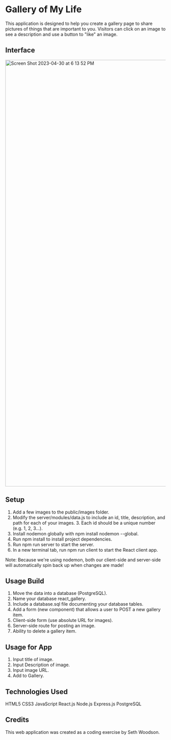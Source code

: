 # Gallery of My Life
This application is designed to help you create a gallery page to share pictures of things that are important to you. Visitors can click on an image to see a description and use a button to "like" an image.

## Interface
<img width="1341" alt="Screen Shot 2023-04-30 at 6 13 52 PM" src="https://user-images.githubusercontent.com/111030402/235380442-f4d73877-7f7b-4155-85bc-d7dfda9c6b02.png">

## Setup
1. Add a few images to the public/images folder.
2. Modify the server/modules/data.js to include an id, title, description, and path for each of your images.  3. Each id should be a unique number (e.g. 1, 2, 3...).
4. Install nodemon globally with npm install nodemon --global.
5. Run npm install to install project dependencies.
6. Run npm run server to start the server.
7. In a new terminal tab, run npm run client to start the React client app.

Note: Because we're using nodemon, both our client-side and server-side will automatically spin back up when changes are made!

## Usage Build
1. Move the data into a database (PostgreSQL).
2. Name your database react_gallery.
3. Include a database.sql file documenting your database tables.
4. Add a form (new component) that allows a user to POST a new gallery item.
5. Client-side form (use absolute URL for images).
6. Server-side route for posting an image.
7. Ability to delete a gallery item.

## Usage for App
1. Input title of image.
2. Input Description of image.
3. Input image URL. 
4. Add to Gallery. 

## Technologies Used
HTML5
CSS3
JavaScript
React.js
Node.js
Express.js
PostgreSQL

## Credits
This web application was created as a coding exercise by Seth Woodson.
